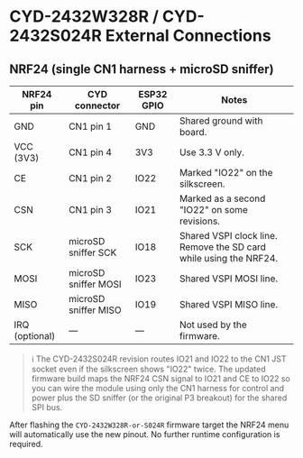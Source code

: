 # CYD-2432W328R / CYD-2432S024R External Connections

## NRF24 (single CN1 harness + microSD sniffer)

| NRF24 pin | CYD connector | ESP32 GPIO | Notes |
|-----------|---------------|------------|-------|
| GND       | CN1 pin 1     | GND        | Shared ground with board. |
| VCC (3V3) | CN1 pin 4     | 3V3        | Use 3.3 V only. |
| CE        | CN1 pin 2     | IO22       | Marked "IO22" on the silkscreen. |
| CSN       | CN1 pin 3     | IO21       | Marked as a second "IO22" on some revisions. |
| SCK       | microSD sniffer SCK | IO18 | Shared VSPI clock line. Remove the SD card while using the NRF24. |
| MOSI      | microSD sniffer MOSI | IO23 | Shared VSPI MOSI line. |
| MISO      | microSD sniffer MISO | IO19 | Shared VSPI MISO line. |
| IRQ (optional) | — | — | Not used by the firmware. |

> ℹ️  The CYD-2432S024R revision routes IO21 and IO22 to the CN1 JST socket even if the silkscreen shows "IO22" twice. The updated firmware build maps the NRF24 CSN signal to IO21 and CE to IO22 so you can wire the module using only the CN1 harness for control and power plus the SD sniffer (or the original P3 breakout) for the shared SPI bus.

After flashing the `CYD-2432W328R-or-S024R` firmware target the NRF24 menu will automatically use the new pinout. No further
runtime configuration is required.
